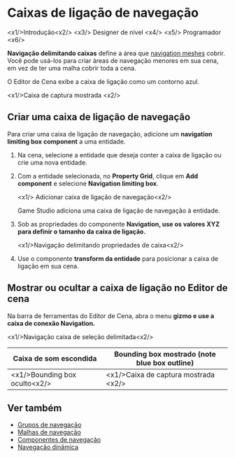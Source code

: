 # Caixas de ligação de navegação

<x1\/>Introdução<x2\/>
<x3\/> Designer de nível <x4\/>
<x5\/> Programador <x6\/>

**Navigação delimitando caixas** define a área que [navigation meshes](navigation-meshes.md) cobrir. Você pode usá-los para criar áreas de navegação menores em sua cena, em vez de ter uma malha cobrir toda a cena.

O Editor de Cena exibe a caixa de ligação como um contorno azul.

<x1\/>Caixa de captura mostrada <x2\/>

## Criar uma caixa de ligação de navegação

Para criar uma caixa de ligação de navegação, adicione um **navigation limiting box component** a uma entidade.

1. Na cena, selecione a entidade que deseja conter a caixa de ligação ou crie uma nova entidade.

2. Com a entidade selecionada, no **Property Grid**, clique em **Add component** e selecione **Navigation limiting box**.

   <x1\/> Adicionar caixa de ligação de navegação<x2\/>

   Game Studio adiciona uma caixa de ligação de navegação à entidade.

3. Sob as propriedades do componente **Navigation, use os valores **XYZ** para definir o tamanho da caixa de ligação.**

   <x1\/>Navigação delimitando propriedades de caixa<x2\/>

4. Use o componente **transform da entidade** para posicionar a caixa de ligação em sua cena.

## Mostrar ou ocultar a caixa de ligação no Editor de cena

Na barra de ferramentas do Editor de Cena, abra o menu **gizmo e use a caixa de conexão **Navigation**.**

<x1\/>Navigação caixa de seleção delimitada<x2\/>

| Caixa de som escondida | Bounding box mostrado (note blue box outline) |
|----------------------|------------
| <x1\/>Bounding box oculto<x2\/> | <x1\/>Caixa de captura mostrada <x2\/> |

## Ver também

* [Grupos de navegação](navigation-groups.md)
* [Malhas de navegação](navigation-meshes.md)
* [Componentes de navegação](navigation-components.md)
* [Navegação dinâmica](dynamic-navigation.md)